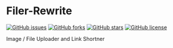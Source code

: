 # Filer-Rewrite
[![GitHub issues](https://img.shields.io/github/issues/ItsRauf/Filer-Rewrite?style=for-the-badge)](https://github.com/ItsRauf/Filer-Rewrite/issues)
[![GitHub forks](https://img.shields.io/github/forks/ItsRauf/Filer-Rewrite?style=for-the-badge)](https://github.com/ItsRauf/Filer-Rewrite/network)
[![GitHub stars](https://img.shields.io/github/stars/ItsRauf/Filer-Rewrite?style=for-the-badge)](https://github.com/ItsRauf/Filer-Rewrite/stargazers)
[![GitHub license](https://img.shields.io/github/license/ItsRauf/Filer-Rewrite?style=for-the-badge)](https://github.com/ItsRauf/Filer-Rewrite/blob/main/LICENSE)

Image / File Uploader and Link Shortner
